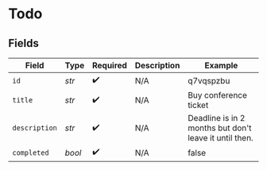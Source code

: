 # Todo


## Fields

| Field                                                  | Type                                                   | Required                                               | Description                                            | Example                                                |
| ------------------------------------------------------ | ------------------------------------------------------ | ------------------------------------------------------ | ------------------------------------------------------ | ------------------------------------------------------ |
| `id`                                                   | *str*                                                  | :heavy_check_mark:                                     | N/A                                                    | q7vqspzbu                                              |
| `title`                                                | *str*                                                  | :heavy_check_mark:                                     | N/A                                                    | Buy conference ticket                                  |
| `description`                                          | *str*                                                  | :heavy_check_mark:                                     | N/A                                                    | Deadline is in 2 months but don't leave it until then. |
| `completed`                                            | *bool*                                                 | :heavy_check_mark:                                     | N/A                                                    | false                                                  |